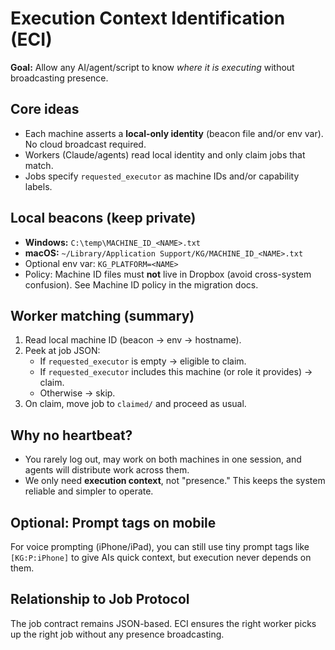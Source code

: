 # Execution Context Identification (ECI)

**Goal:** Allow any AI/agent/script to know *where it is executing* without broadcasting presence.

## Core ideas
- Each machine asserts a **local-only identity** (beacon file and/or env var). No cloud broadcast required.
- Workers (Claude/agents) read local identity and only claim jobs that match.
- Jobs specify `requested_executor` as machine IDs and/or capability labels.

## Local beacons (keep private)
- **Windows:** `C:\temp\MACHINE_ID_<NAME>.txt`
- **macOS:** `~/Library/Application Support/KG/MACHINE_ID_<NAME>.txt`
- Optional env var: `KG_PLATFORM=<NAME>`
- Policy: Machine ID files must **not** live in Dropbox (avoid cross-system confusion). See Machine ID policy in the migration docs. 

## Worker matching (summary)
1. Read local machine ID (beacon → env → hostname).
2. Peek at job JSON:
   - If `requested_executor` is empty → eligible to claim.
   - If `requested_executor` includes this machine (or role it provides) → claim.
   - Otherwise → skip.
3. On claim, move job to `claimed/` and proceed as usual.

## Why no heartbeat?
- You rarely log out, may work on both machines in one session, and agents will distribute work across them.
- We only need **execution context**, not "presence." This keeps the system reliable and simpler to operate.

## Optional: Prompt tags on mobile
For voice prompting (iPhone/iPad), you can still use tiny prompt tags like `[KG:P:iPhone]` to give AIs quick context, but execution never depends on them.

## Relationship to Job Protocol
The job contract remains JSON-based. ECI ensures the right worker picks up the right job without any presence broadcasting.
